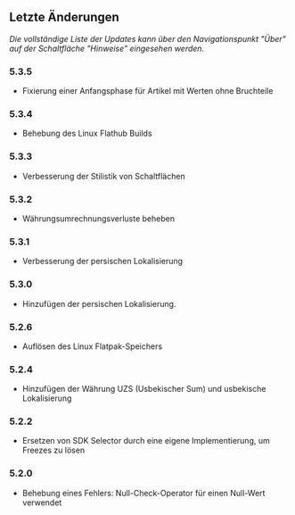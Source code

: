 ## Letzte Änderungen

_Die vollständige Liste der Updates kann über den Navigationspunkt "Über" auf der Schaltfläche "Hinweise" eingesehen werden._

### 5.3.5
- Fixierung einer Anfangsphase für Artikel mit Werten ohne Bruchteile

### 5.3.4
- Behebung des Linux Flathub Builds

### 5.3.3
- Verbesserung der Stilistik von Schaltflächen

### 5.3.2
- Währungsumrechnungsverluste beheben

### 5.3.1
- Verbesserung der persischen Lokalisierung

### 5.3.0
- Hinzufügen der persischen Lokalisierung.  

### 5.2.6
- Auflösen des Linux Flatpak-Speichers

### 5.2.4
- Hinzufügen der Währung UZS (Usbekischer Sum) und usbekische Lokalisierung

### 5.2.2
- Ersetzen von SDK Selector durch eine eigene Implementierung, um Freezes zu lösen

### 5.2.0
- Behebung eines Fehlers: Null-Check-Operator für einen Null-Wert verwendet

